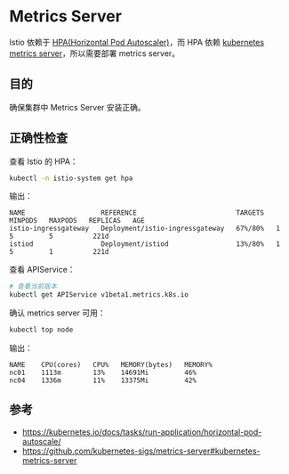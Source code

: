 # Metrics Server

Istio 依赖于  <a target="_blank" rel="noopener noreferrer" href="https://kubernetes.io/docs/tasks/run-application/horizontal-pod-autoscale/"> HPA(Horizontal Pod Autoscaler)</a>，而 HPA 依赖 <a target="_blank" rel="noopener noreferrer" href="https://github.com/kubernetes-sigs/metrics-server#kubernetes-metrics-server">kubernetes metrics server</a>，所以需要部署 metrics server。

## 目的

确保集群中 Metrics Server 安装正确。

## 正确性检查

查看 Istio 的 HPA：

```bash
kubectl -n istio-system get hpa
```

输出：

```console
NAME                   REFERENCE                         TARGETS   MINPODS   MAXPODS   REPLICAS   AGE
istio-ingressgateway   Deployment/istio-ingressgateway   67%/80%   1         5         5          221d
istiod                 Deployment/istiod                 13%/80%   1         5         1          221d
```

查看 APIService：

```bash
# 查看当前版本
kubectl get APIService v1beta1.metrics.k8s.io
```

确认 metrics server 可用：

```bash
kubectl top node
```

输出：

```
NAME    CPU(cores)   CPU%   MEMORY(bytes)   MEMORY%   
nc01    1113m        13%    14691Mi         46%       
nc04    1336m        11%    13375Mi         42%       
```

## 参考

- <https://kubernetes.io/docs/tasks/run-application/horizontal-pod-autoscale/>
- <https://github.com/kubernetes-sigs/metrics-server#kubernetes-metrics-server>
